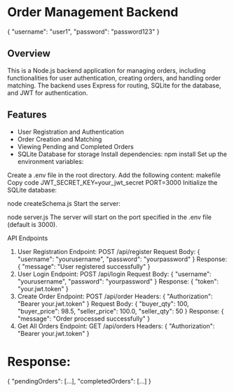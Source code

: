 # Order Management Backend
{
  "username": "user1",
  "password": "password123"
}
## Overview

This is a Node.js backend application for managing orders, including functionalities for user authentication, creating orders, and handling order matching. The backend uses Express for routing, SQLite for the database, and JWT for authentication.

## Features

- User Registration and Authentication
- Order Creation and Matching
- Viewing Pending and Completed Orders
- SQLite Database for storage
Install dependencies:
npm install
Set up the environment variables:

Create a .env file in the root directory.
Add the following content:
makefile
Copy code
JWT_SECRET_KEY=your_jwt_secret
PORT=3000
Initialize the SQLite database:

node createSchema.js
Start the server:

node server.js
The server will start on the port specified in the .env file (default is 3000).

API Endpoints
1. User Registration
Endpoint: POST /api/register
Request Body:
{
  "username": "yourusername",
  "password": "yourpassword"
}
Response:
{
  "message": "User registered successfully"
}
2. User Login
Endpoint: POST /api/login
Request Body:
{
  "username": "yourusername",
  "password": "yourpassword"
}
Response:
{
  "token": "your.jwt.token"
}
3. Create Order
Endpoint: POST /api/order
Headers:
{
  "Authorization": "Bearer your.jwt.token"
}
Request Body:
{
  "buyer_qty": 100,
  "buyer_price": 98.5,
  "seller_price": 100.0,
  "seller_qty": 50
}
Response:
{
  "message": "Order processed successfully"
}
4. Get All Orders
Endpoint: GET /api/orders
Headers:
{
  "Authorization": "Bearer your.jwt.token"
}
# Response:
{
  "pendingOrders": [...],
  "completedOrders": [...]
}